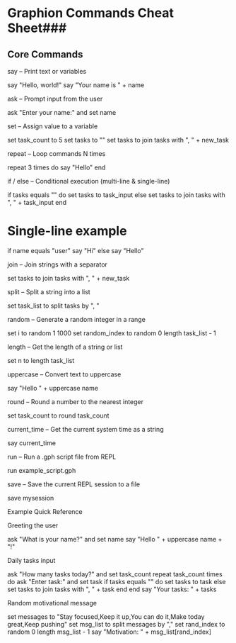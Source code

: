 # Graphion Commands Cheat Sheet###

## Core Commands

say – Print text or variables

say "Hello, world!"
say "Your name is " + name


ask – Prompt input from the user

ask "Enter your name:" and set name


set – Assign value to a variable

set task_count to 5
set tasks to ""
set tasks to join tasks with ", " + new_task


repeat – Loop commands N times

repeat 3 times do
    say "Hello"
end


if / else – Conditional execution (multi-line & single-line)

if tasks equals "" do
    set tasks to task_input
else
    set tasks to join tasks with ", " + task_input
end

# Single-line example
if name equals "user" say "Hi" else say "Hello"


join – Join strings with a separator

set tasks to join tasks with ", " + new_task


split – Split a string into a list

set task_list to split tasks by ", "


random – Generate a random integer in a range

set i to random 1 1000
set random_index to random 0 length task_list - 1


length – Get the length of a string or list

set n to length task_list


uppercase – Convert text to uppercase

say "Hello " + uppercase name


round – Round a number to the nearest integer

set task_count to round task_count


current_time – Get the current system time as a string

say current_time


run – Run a .gph script file from REPL

run example_script.gph


save – Save the current REPL session to a file

save mysession

Example Quick Reference

Greeting the user

ask "What is your name?" and set name
say "Hello " + uppercase name + "!"


Daily tasks input

ask "How many tasks today?" and set task_count
repeat task_count times do
    ask "Enter task:" and set task
    if tasks equals "" do
        set tasks to task
    else
        set tasks to join tasks with ", " + task
    end
end
say "Your tasks: " + tasks


Random motivational message

set messages to "Stay focused,Keep it up,You can do it,Make today great,Keep pushing"
set msg_list to split messages by ","
set rand_index to random 0 length msg_list - 1
say "Motivation: " + msg_list[rand_index]
